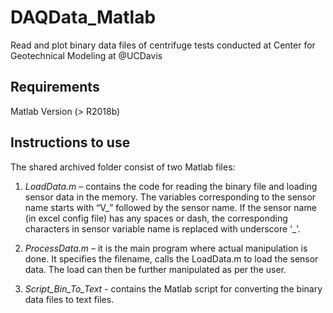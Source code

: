 # DAQData_Matlab
Read and plot binary data files of centrifuge tests conducted at Center for Geotechnical Modeling at @UCDavis

## Requirements
Matlab Version (> R2018b) 

## Instructions to use

The shared archived folder consist of two Matlab files:
 

1) *LoadData.m* – contains the code for reading the binary file and loading sensor data in the memory. The variables corresponding to the sensor name starts with “V_” followed by the sensor name. If the sensor name (in excel config file) has any spaces or dash, the corresponding characters in sensor variable name is replaced with underscore ‘_’.

2) *ProcessData.m* – it is the main program where actual manipulation is done. It specifies the filename, calls the LoadData.m to load the sensor data. The load can then be further manipulated as per the user.

3) *Script_Bin_To_Text* - contains the Matlab script for converting the binary data files to text files. 